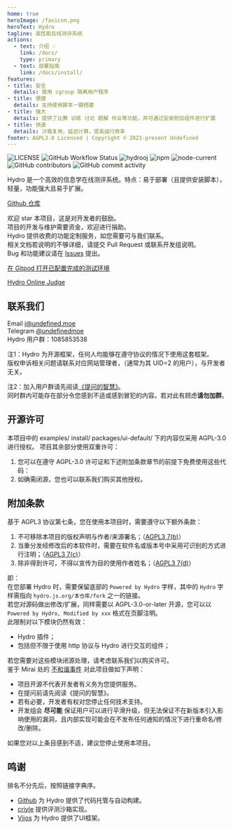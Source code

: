 ```yaml
---
home: true
heroImage: /favicon.png
heroText: Hydro
tagline: 高性能在线测评系统
actions:
  - text: 介绍 💡
    link: /docs/
    type: primary
  - text: 部署指南
    link: /docs/install/
features:
- title: 安全
  details: 使用 cgroup 隔离用户程序
- title: 便捷
  details: 支持使用脚本一键搭建
- title: 强大
  details: 提供了比赛 训练 讨论 题解 作业等功能，并可通过安装附加组件进行扩展
- title: 快速
  details: 沙箱复用，延迟计算，提高运行效率
footer: AGPL3.0 Licensed | Copyright © 2021-present Undefined
---
```


![LICENSE](https://img.shields.io/github/license/hydro-dev/Hydro)
![GitHub Workflow Status](https://img.shields.io/github/actions/workflow/status/hydro-dev/hydro/build.yml?branch=master)
![hydrooj](https://img.shields.io/npm/dm/hydrooj)
![npm](https://img.shields.io/npm/v/hydrooj?label=hydrooj)
![node-current](https://img.shields.io/node/v/hydrooj)
![GitHub contributors](https://img.shields.io/github/contributors/hydro-dev/Hydro)
![GitHub commit activity](https://img.shields.io/github/commit-activity/y/hydro-dev/Hydro)

Hydro 是一个高效的信息学在线测评系统。特点：易于部署（且提供安装脚本），轻量，功能强大且易于扩展。  

[Github 仓库](https://github.com/hydro-dev/Hydro)

欢迎 star 本项目，这是对开发者的鼓励。  
项目的开发与维护需要资金，欢迎进行捐助。  
Hydro 提供收费的功能定制服务，如您需要可与我们联系。  
相关文档若说明的不够详细，请提交 Pull Request 或联系开发组说明。  
Bug 和功能建议请在 [Issues](https://github.com/hydro-dev/Hydro/issues) 提出。

[在 Gitpod 打开已配置完成的测试环境](https://gitpod.io/#https://github.com/hydro-dev/Hydro)

[Hydro Online Judge](https://hydro.ac/)

## 联系我们

Email [i@undefined.moe](mailto:i@undefined.moe)  
Telegram [@undefinedmoe](https://t.me/undefinedmoe)  
Hydro 用户群：1085853538  

注1：Hydro 为开源框架，任何人均能够在遵守协议的情况下使用这套框架。  
版权申诉相关问题请联系对应网站管理者，（通常为其 UID=2 的用户），与开发者无关。

注2：加入用户群请先阅读[《提问的智慧》](https://github.com/ryanhanwu/How-To-Ask-Questions-The-Smart-Way/blob/main/README-zh_CN.md)。  
同时群内可能存在部分令您感到不适或感到冒犯的内容。若对此有顾虑**请勿加群**。

## 开源许可

本项目中的 examples/ install/ packages/ui-default/ 下的内容仅采用 AGPL-3.0 进行授权。
项目其余部分使用双重许可：

1. 您可以在遵守 AGPL-3.0 许可证和下述附加条款章节的前提下免费使用这些代码：  
2. 如确需闭源，您也可以联系我们购买其他授权。

## 附加条款

基于 AGPL3 协议第七条，您在使用本项目时，需要遵守以下额外条款：

1. 不可移除本项目的版权声明与作者/来源署名；（[AGPL3 7(b)](LICENSE#L356)）
2. 当重分发经修改后的本软件时，需要在软件名或版本号中采用可识别的方式进行注明；（[AGPL3 7(c)](LICENSE#L360)）
3. 除非得到许可，不得以宣传为目的使用作者姓名；（[AGPL3 7(d)](LICENSE#364)）

即：  
在您部署 Hydro 时，需要保留底部的 `Powered by Hydro` 字样，其中的 `Hydro` 字样需指向 `hydro.js.org/本仓库/fork` 之一的链接。  
若您对源码做出修改/扩展，同样需要以 AGPL-3.0-or-later 开源，您可以以 `Powered by Hydro, Modified by xxx` 格式在页脚注明。  
此限制对以下模块仍然有效：  

- Hydro 插件；
- 包括但不限于使用 http 协议与 Hydro 进行交互的组件；

若您需要对这些模块闭源处理，请考虑联系我们以购买许可。  
鉴于 Mirai 处的 [不和谐事件](https://github.com/mamoe/mirai/issues/850) 对此项目做如下声明：

- 项目开源不代表开发者有义务为您提供服务。
- 在提问前请先阅读《提问的智慧》。
- 若有必要，开发者有权对您停止任何技术支持。
- 开发组会 **尽可能** 保证用户可以进行平滑升级，但无法保证不在新版本引入影响使用的漏洞，且内部实现可能会在不发布任何通知的情况下进行重命名/修改/删除。  

如果您对以上条目感到不适，建议您停止使用本项目。

## 鸣谢

排名不分先后，按照链接字典序。

- [Github](https://github.com/) 为 Hydro 提供了代码托管与自动构建。
- [criyle](https://github.com/criyle) 提供评测沙箱实现。
- [Vijos](https://github.com/vijos/vj4) 为 Hydro 提供了UI框架。
